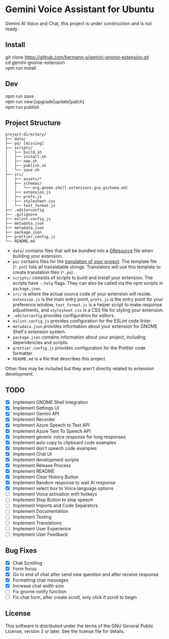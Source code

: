 # Gemini Voice Assistant for Ubuntu

Gemini AI Voice and Chat, this project is under construction and is not ready.

## Install

git clone https://github.com/hermann-s/gemini-gnome-extension.git<br>
cd gemini-gnome-extension<br>
npm run install<br>

## Dev

npm run save<br>
npm run new:[upgrade|update|patch]<br>
npm run publish<br>

## Project Structure

```
project-directory/
├── data/
├── po/ [missing]
├── scripts/
│   ├── build.sh
│   ├── install.sh
│   ├── new.sh
│   ├── publish.sh
│   └── save.sh
├── src/
│   ├── assets/*
│   ├── schemas/
│   │   └── org.gnome.shell.extensions.gva.gschema.xml
│   ├── extension.js
│   ├── prefs.js
│   ├── stylesheet.css
|   └── text_format.js
├── .editorconfig
├── .gitignore
├── eslint.config.js
├── metadata.json
├── metadata.json
├── package.json
├── prettier.config.js
└── README.md
```

-   `data/` contains files that will be bundled into a [GResource](https://docs.gtk.org/gio/struct.Resource.html) file when building your extension.
-   `po/` contains files for the [translation of your project](https://gjs.guide/extensions/development/translations.html). The template file (`*.pot`) lists all translatable strings. Translators will use this template to create translation files (`*.po`).
-   `scripts/` consists of scripts to build and install your extension. The scripts have `--help` flags. They can also be called via the npm scripts in `package.json`.
-   `src/` is where the actual source code of your extension will reside. `extension.js` is the main entry point, `prefs.js` is the entry point for your preference window, `text_format.js` is a helper script to make response adjustments, and `stylesheet.css` is a CSS file for styling your extension.
-   `.editorconfig` provides configuration for editors.
-   `eslint.config.js` provides configuration for the ESLint code linter.
-   `metadata.json` provides information about your extension for GNOME Shell's extension system.
-   `package.json` contains information about your project, including dependencies and scripts.
-   `prettier.config.js` provides configuration for the Prettier code formatter.
-   `README.md` is a file that describes this project.

Other files may be included but they aren't directly related to extension development.

## TODO

-   [x] Implement GNOME Shell Integration
-   [x] Implement Settings UI
-   [x] Implement Gemini API
-   [x] Implement Recorder
-   [x] Implement Azure Speech to Text API
-   [x] Implement Azure Text To Speech API
-   [x] Implement generic voice response for long responses
-   [x] Implement auto copy to clipboard code examples
-   [x] Implement don't speech code examples
-   [x] Implement Chat UI
-   [x] Implement development scripts
-   [x] Implement Release Process
-   [x] Implement README
-   [x] Implement Clear History Button
-   [x] Implement Random response to wait AI response
-   [x] Implement select box to Voice language options
-   [ ] Implement Voice activation with hotkeys
-   [ ] Implement Stop Button to stop speech
-   [ ] Implement Imports and Code Separators
-   [ ] Implement Documentation
-   [ ] Implement Testing
-   [ ] Implement Translations
-   [ ] Implement User Experience
-   [ ] Implement User Feedback

## Bug Fixes

-   [x] Chat Scrolling
-   [x] Form focus
-   [x] Go to end of chat after send new question and after receive response
-   [x] Formatting chat messages
-   [x] Increase chat width size
-   [ ] Fix gnome notify function
-   [ ] Fix chat form, after create scroll, only click if scroll to begin

## License

This software is distributed under the terms of the GNU General Public License, version 2 or later. See the license file for details.

